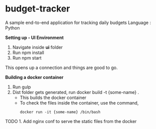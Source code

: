 # budget-tracker
A sample end-to-end application for tracking daily budgets
Language : Python


**Setting up - UI Environment**

1. Navigate inside **ui** folder
2. Run npm install
3. Run npm start

This opens up a connection and things are good to go.

**Building a docker container**

1. Run gulp
2. Dist folder gets generated, run docker build -t {some-name} .
    - This builds the docker container
    - To check the files inside the container, use the command,
        ```
        docker run -it {some-name} /bin/bash
        ```


TODO
    1. Add nginx conf to serve the static files from the docker